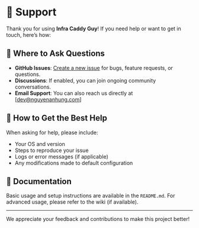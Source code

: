 # 🙋 Support

Thank you for using **Infra Caddy Guy**! If you need help or want to get in touch, here’s how:

## 📌 Where to Ask Questions

- **GitHub Issues**: [Create a new issue](https://github.com/nguyenanhung/infra-caddy-guy/issues) for bugs, feature requests, or questions.
- **Discussions**: If enabled, you can join ongoing community conversations.
- **Email Support**: You can also reach us directly at [dev@nguyenanhung.com]

## 🤝 How to Get the Best Help
When asking for help, please include:
- Your OS and version
- Steps to reproduce your issue
- Logs or error messages (if applicable)
- Any modifications made to default configuration

## 📖 Documentation
Basic usage and setup instructions are available in the `README.md`. For advanced usage, please refer to the wiki (if available).

---

We appreciate your feedback and contributions to make this project better!
